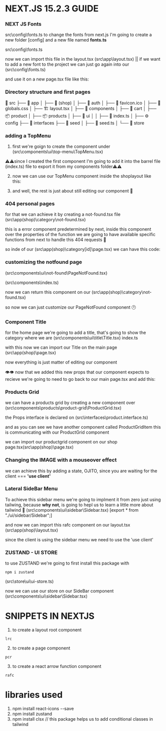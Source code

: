 # **NEXT.JS 15.2.3 GUIDE**

### **NEXT JS Fonts**

src\config\fonts.ts
to change the fonts from next.js I'm going to create a new folder [config] and a new file named **fonts.ts**

src\config\fonts.ts

<!-- import { Geist, Geist_Mono } from "next/font/google";

export const geistSans = Geist({
variable: "--font-geist-sans",
subsets: ["latin"],
});

export const geistMono = Geist_Mono({
variable: "--font-geist-mono",
subsets: ["latin"],
}); -->

now we can import this file in the layout.tsx (src\app\layout.tsx) || if we want to add a new font to the project we can just go again into our (src\config\fonts.ts)

<!-- export const montserratAlternates = Montserrat_Alternates({
variable: "--font-montserrat-alternates",
subsets: ["latin"],
weight: ["500", "700"],
}); -->

and use it on a new page.tsx file like this:

<!-- import { montserratAlternates } from "@/config/fonts";

export default function Home() {
return (

<div className="App">
<h1> Hola Mundo</h1>
<h1 className={montserratAlternates.className}>Hola Mundo</h1>
</div>
);
} -->

### **Directory structure and first pages**

📂 src
├── 📂 app
│ ├── 📂 (shop)
│ ├── 📂 auth
│ ├── 🌟 favicon.ico
│ ├── 🎨 globals.css
│ ├── 🏗️ layout.tsx
│
├── 📂 components
│ ├── 🛒 cart
│ ├── 📦 product
│ ├── 📦 products
│ ├── 🎨 ui
│ │ ├── 📄 index.ts
│
├── ⚙️ config
├── 📂 interfaces
├── 🌱 seed
│ ├── 📄 seed.ts
│
└── 🏪 store

### **adding a TopMenu**

1. first we're goign to create the component under (src\components\ui\top-menu\TopMenu.tsx)

<!-- import { montserratAlternates } from "@/config/fonts"
import Link from "next/link"

export const TopMenu = () => {
    return (
        <nav className='flex px-5 justify-between items-center w-full'>
            <div>
                <Link href="/">
                    <span className={`${montserratAlternates.className} antialiased font-bold`}> Teslo </span>
                </Link>
            </div>
        </nav>
    )
}
 -->

⚠️⚠️since I created the first component I'm going to add it into the barrel file (index.ts) file to export it from my components folder⚠️⚠️

2.  now we can use our TopMenu component inside the shoplayout like this:

 <!-- import { TopMenu } from "@/components";

export default function ShopLayout({
    children
}: {
    children: React.ReactNode;
}) {
    return (
        <main className="min-h-screen">
            <TopMenu />
            {children}
        </main>
    );
} -->

3. and well, the rest is just about still editing our component 🫵

<!-- import { montserratAlternates } from "@/config/fonts"
import Link from "next/link"
import { IoCartOutline, IoSearchOutline } from "react-icons/io5"

export const TopMenu = () => {
    return (
        <nav className='flex px-5 justify-between items-center w-full'>
            {/* logo */}
            <div>
                <Link href="/">
                    <span className={`${montserratAlternates.className} antialiased font-bold`}> Teslo </span>
                    <span> | Shop</span>
                </Link>
            </div>

            {/* center menu */}
            <div className='hidden sm:block'>
                <Link className='m-2 p-2 rounded-md transition-all hover:bg-gray-100' href="/category/men">
                    Hombres
                </Link>
                <Link className='m-2 p-2 rounded-md transition-all hover:bg-gray-100' href="/category/women">
                    Mujeres
                </Link>
                <Link className='m-2 p-2 rounded-md transition-all hover:bg-gray-100' href="/category/kids">
                    Plebes
                </Link>
            </div>

            {/* search, cart, menu */}
            <div className="flex items-center">

                <Link href="/search" className="mx-2">
                    <IoSearchOutline className="w-5 h-5" />
                </Link>

                <Link href="/cart" className="mx-2">
                    <div className="relative">
                        <span className="absolute text-xs px-1 rounded-full font-bold -top-2 -right-2 bg-blue-700 text-white">3</span>
                        <IoCartOutline className="w-5 h-5" />
                    </div>
                </Link>

                <button className="m-2 p-2 rounded-md transition-all hover:bg-gray-100"> MENU </button>
            </div>

        </nav >
    )
} -->

### **404 personal pages**

for that we can achieve it by creating a not-found.tsx file
(src\app\(shop)\category\not-found.tsx)

this is a error component predetermined by next, inside this component over the properties of the function we are going to have available specific functions from next to handle this 404 requests 🦁

<!-- export default function (❌.properties by next) {
    return (
        <div>
            <h1>Hello Page</h1>
        </div>
    );
} -->

so inde of our (src\app\(shop)\category\[id]\page.tsx) we can have this code:

<!-- import { notFound } from "next/navigation";

interface Props {
    params: {
        id: string;
    }
}

export default async function ({ params }: Props) {
    const { id } = await params;
    if (id === 'kids') {
        notFound();
    }
    return (
        <div>
            <h1>Category Page {id}</h1>
        </div>
    );
} -->

### **customizing the notfound page**

(src\components\ui\not-found\PageNotFound.tsx)

<!-- export const PageNotFound = () => {
    return (
        <div>PageNotFound</div>
    )
} -->

(src\components\index.ts)

<!-- export * from './ui/not-found/PageNotFound' -->

now we can return this component on our (src\app\(shop)\category\not-found.tsx)

<!-- import { PageNotFound } from "@/components";

export default function () {
    return (
        <div>
            <PageNotFound />
        </div>
    );
} -->

so now we can just customize our PageNotFound component 🕑

<!-- import { montserratAlternates } from "@/config/fonts"
import Image from "next/image"
import Link from "next/link"

export const PageNotFound = () => {
    return (
        <div className="flex flex-col-reverse md:flex-row h-[800px] w-full justify-center items-center align-middle">
            <div className="text-center px-5 mx-5">
                <h2 className={`${montserratAlternates.className} antialiased text-9xl`}>404</h2>
                <p className="font-semibold text-xl"> Whoops!!!! </p>
                <p className="font-light">
                    <span> Go Back </span>
                    <Link href='/' className="font-normal hover:underline transition-all">
                        Home
                    </Link>
                </p>
            </div>

            <div className="px-5 mx-5">
                <Image
                    src="/imgs/starman_750x750.png"
                    alt="Starman"
                    className="p-5 sm:p-0"
                    width={550}
                    height={550} />
            </div>
        </div>
    )
} -->

### **Component Title**

for the home page we're going to add a title, that's going to show the category where we are (src\components\ui\title\Title.tsx)
index.ts

<!-- export * from "./ui/title/Title"; -->

with this now we can import our Title on the main page (src\app\(shop)\page.tsx)

<!-- import { Title } from "@/components";

export default function Home() {
  return (
    <>
      <Title />
    </>
  );
} -->

now everything is just matter of editing our component

<!-- import { montserratAlternates } from "@/config/fonts";

interface Props {
    title: string;
    subtitle?: string;
    className?: string;
}

export const Title = ({ title, subtitle, className }: Props) => {
    return (
        <div className={`mt-3 ${className}`}>
            <h1 className={` ${montserratAlternates.className} antialiased text-4xl font-semibold my-10`}>{title}</h1>
            {
                subtitle && (
                    <h3 className="text-xl mb-5">{subtitle}</h3>
                )
            }
        </div>
    )
}
 -->

👁👁 now that we added this new props that our component expects to recieve we're going to need to go back to our main page.tsx and add this:

<!-- import { Title } from "@/components";

export default function Home() {
return (
<>
<Title
        title="Shop"
        subtitle="All the products"
        className="mb-2" />
</>
);
} -->

### **Products Grid**

we can have a products grid by creating a new component over (src\components\products\product-grid\ProductGrid.tsx)

<!-- import { Product } from "@/interfaces";
import { ProductGridItem } from "./ProductGridItem";

interface Props {
    products: Product[];
}
export const ProductGrid = ({ products }: Props) => {
    return (
        <div className="grid grid-cols-2 sm:grid-cols-3 gap-10 mb-10">
            {
                products.map(product => (
                    <ProductGridItem key={product.slug}
                        product={product}
                    />
                ))
            }

        </div>
    )
} -->

the Props interface is declared on (src\interfaces\product.interface.ts)

<!-- export interface Product {
  //todo: id: string;
  description: string;
  images: string[];
  inStock: number;
  price: number;
  sizes: ValidSizes[];
  slug: string;
  tags: string[];
  title: string;
  type: ValidTypes;
  gender: "men" | "women" | "kid" | "unisex";
}

export type ValidSizes = "XS" | "S" | "M" | "L" | "XL" | "XXL" | "XXXL";
export type ValidTypes = "shirts" | "pants" | "hoodies" | "hats"; -->

and as you can see we have another component called ProductGridItem this is communicating with our ProductGrid component

<!-- import { Product } from "@/interfaces";
import Image from "next/image";
import Link from "next/link";

interface Props {
    product: Product;
}
export const ProductGridItem = ({ product }: Props) => {
    return (
        <div className="rounded-md overflow-hidden fade-in">
            <Link href={`/product/${product.slug}`}>
                <Image
                    src={`/products/${product.images[0]}`}
                    alt={product.title}
                    className="w-full object-cover"
                    width={500}
                    height={500}
                />
            </Link>

            <div className="p-4 flex flex-col">
                <Link href={`/product/${product.slug}`}>
                    {product.title}
                </Link>
                <span className="font-bold">${product.price}</span>

            </div>
        </div>
    )
} -->

we can import our productgrid component on our shop page.tsx(src\app\(shop)\page.tsx)

<!-- import { ProductGrid, Title } from "@/components";
import { initialData } from "@/seed/seed";

const products = initialData.products;

export default function Home() {
  return (
    <>
      <Title
        title="Shop"
        subtitle="All the products"
        className="mb-2" />

      <ProductGrid
        products={products}
      />
    </>
  );
} -->

### Changing the **IMAGE** with a mouseover effect

we can achieve this by adding a state, OJITO, since you are waiting for the client === **'use client'**

<!-- 'use client';

import { Product } from "@/interfaces";
import Image from "next/image";
import Link from "next/link";
import { useState } from "react";

interface Props {
    product: Product;
}
export const ProductGridItem = ({ product }: Props) => {
    !using the useState hook
    const [displayImage, setDisplayImage] = useState(product.images[0]);
    return (
        <div className="rounded-md overflow-hidden fade-in">
            <Link href={`/product/${product.slug}`}>
                <Image
                    src={`/products/${displayImage}`}
                    alt={product.title}
                    className="w-full object-cover rounded"
                    width={500}
                    height={500}
                    !applying the useState hook to display the second image on the mouseEnter event
                    onMouseEnter={() => setDisplayImage(product.images[1])}
                    onMouseLeave={() => setDisplayImage(product.images[0])}
                />
            </Link>

            <div className="p-4 flex flex-col">
                <Link
                    className="hover:text-blue-500"
                    href={`/product/${product.slug}`}>
                    {product.title}
                </Link>
                <span className="font-bold">${product.price}</span>

            </div>
        </div>
    )
} -->

### **Lateral SideBar Menu**

To achieve this sidebar menu we're going to implment it from zero just using tailwing, because **why not**, is going to hepl us to learn a little more about tailwind 🐘
(src\components\ui\sidebar\Sidebar.tsx)
[export * from "./ui/sidebar/Sidebar";]

and now we can import this rafc component on our layout.tsx (src\app\(shop)\layout.tsx)

<!-- import { Sidebar, TopMenu } from "@/components";

export default function ShopLayout({
    children
}: {
    children: React.ReactNode;
}) {
    return (
        <main className="min-h-screen">
            <TopMenu />
            <Sidebar />
            <div className="px-0 sm:px-10">
                {children}
            </div>
        </main>
    );
} -->

since the client is using the sidebar menu we need to use the 'use client'

<!-- 'use client';
import Link from "next/link";
import { IoCloseOutline, IoLogInOutline, IoLogOutOutline, IoPeopleOutline, IoPersonOutline, IoSearchOutline, IoShirtOutline, IoTicketOutline } from "react-icons/io5"

export const Sidebar = () => {
    return (
        <div>
            {/* Background black */}
            <div
                className="fixed top-0 left-0 w-screen h-screen z-10 bg-black opacity-30"
            >
            </div>

            {/* blur */}
            <div
                className="fade-in fixed top-0 left-0 w-screen h-screen z-10 backdrop-filter backdrop-blur-sm"
            >
                {/* side menu */}
                <nav
                    //todo: slide effect
                    className="fixed p-5 right-0 top-0 w-[500px] h-screen bg-white z-20 shadow-2xl transform transition-all duration-300">

                    <IoCloseOutline
                        size={50}
                        className="absolute top-5 right-5 cursor-pointer"
                        onClick={() => console.log(`click`)}
                    />

                    {/* Input for the search */}
                    <div className="relative mt-14">
                        <IoSearchOutline
                            size={20}
                            className="absolute top-2 left-2 text-gray-400"
                        />
                        <input
                            type="text"
                            placeholder="Search"
                            className="w-full bg-gray-50 rounded pl-10 py-1 pr-10 border-b-2 text-xl border-gray-200 focus:outline-none focus:border-blue-500"
                        />
                    </div>


                    {/* Menu Options */}
                    <Link
                        href="/"
                        className="flex items-center mt-10 p-2 hover:bg-gray-100 rounded transition-all"
                    >
                        <IoPersonOutline
                            size={30} />
                        <span className="ml-3 text-xl">Profile</span>
                    </Link>

                    <Link
                        href="/"
                        className="flex items-center mt-10 p-2 hover:bg-gray-100 rounded transition-all"
                    >
                        <IoTicketOutline
                            size={30} />
                        <span className="ml-3 text-xl">Orders</span>
                    </Link>

                    <Link
                        href="/"
                        className="flex items-center mt-10 p-2 hover:bg-gray-100 rounded transition-all"
                    >
                        <IoLogInOutline
                            size={30} />
                        <span className="ml-3 text-xl">Log-In</span>
                    </Link>

                    <Link
                        href="/"
                        className="flex items-center mt-10 p-2 hover:bg-gray-100 rounded transition-all"
                    >
                        <IoLogOutOutline
                            size={30} />
                        <span className="ml-3 text-xl">Log-Out</span>
                    </Link>

                    {/* line separator */}
                    <div className="w-full h-px bg-gray-200 my-10">

                        <Link
                            href="/"
                            className="flex items-center mt-10 p-2 hover:bg-gray-100 rounded transition-all"
                        >
                            <IoShirtOutline
                                size={30} />
                            <span className="ml-3 text-xl">Products</span>
                        </Link>

                        <Link
                            href="/"
                            className="flex items-center mt-10 p-2 hover:bg-gray-100 rounded transition-all"
                        >
                            <IoTicketOutline
                                size={30} />
                            <span className="ml-3 text-xl">Orders</span>
                        </Link>

                        <Link
                            href="/"
                            className="flex items-center mt-10 p-2 hover:bg-gray-100 rounded transition-all"
                        >
                            <IoPeopleOutline
                                size={30} />
                            <span className="ml-3 text-xl">Users</span>
                        </Link>
                    </div>
                </nav>
            </div>
        </div>
    )
} -->

### **ZUSTAND - UI STORE**

to use ZUSTAND we're going to first install this package with

```
npm i zustand
```

(src\store\ui\ui-store.ts)

<!-- import { create } from "zustand";

interface State {
  isSideMenuOpen: boolean;

  openSideMenu: () => void;
  closeSideMenu: () => void;
}

export const useUIStore = create<State>()((set) => ({
  isSideMenuOpen: false,

  openSideMenu: () => set({ isSideMenuOpen: true }),
  closeSideMenu: () => set({ isSideMenuOpen: false }),
})); -->

now we can use our store on our SideBar component (src\components\ui\sidebar\Sidebar.tsx)

# **SNIPPETS IN NEXTJS**

1. to create a layout root component

```
lrc
```

<!-- export default function ShopLayout({
children
}: {
children: React.ReactNode;
}) {
return (

<div>
<h1>Hello Root Layout Shop</h1>
</div>
);
} -->

2. to create a page component

```
pcr
```

<!-- export default function CartPage() {
    return (
        <div>
            <h1>Category Page</h1>
        </div>
    );
} -->

3. to create a react arrow function component

```
rafc
```

<!-- import React from 'react'

export const TopMenu = () => {
    return (
        <nav className=''>TopMenu</nav>
    )
} -->

# **libraries used**

1. npm install react-icons --save
2. npm install zustand
3. npm install clsx // this package helps us to add conditional classes in tailwind
